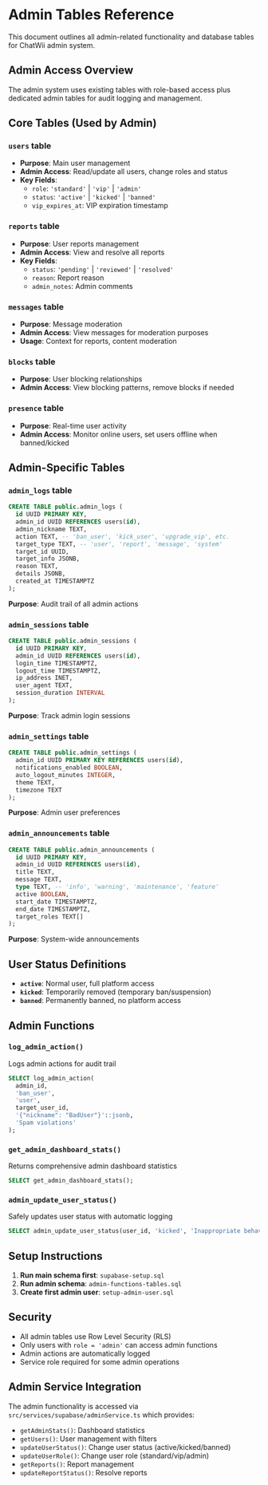# Admin Tables Reference

This document outlines all admin-related functionality and database tables for ChatWii admin system.

## Admin Access Overview

The admin system uses existing tables with role-based access plus dedicated admin tables for audit logging and management.

## Core Tables (Used by Admin)

### `users` table
- **Purpose**: Main user management
- **Admin Access**: Read/update all users, change roles and status
- **Key Fields**:
  - `role`: `'standard'` | `'vip'` | `'admin'`
  - `status`: `'active'` | `'kicked'` | `'banned'`
  - `vip_expires_at`: VIP expiration timestamp

### `reports` table  
- **Purpose**: User reports management
- **Admin Access**: View and resolve all reports
- **Key Fields**:
  - `status`: `'pending'` | `'reviewed'` | `'resolved'`
  - `reason`: Report reason
  - `admin_notes`: Admin comments

### `messages` table
- **Purpose**: Message moderation
- **Admin Access**: View messages for moderation purposes
- **Usage**: Context for reports, content moderation

### `blocks` table
- **Purpose**: User blocking relationships
- **Admin Access**: View blocking patterns, remove blocks if needed

### `presence` table
- **Purpose**: Real-time user activity
- **Admin Access**: Monitor online users, set users offline when banned/kicked

## Admin-Specific Tables

### `admin_logs` table
```sql
CREATE TABLE public.admin_logs (
  id UUID PRIMARY KEY,
  admin_id UUID REFERENCES users(id),
  admin_nickname TEXT,
  action TEXT, -- 'ban_user', 'kick_user', 'upgrade_vip', etc.
  target_type TEXT, -- 'user', 'report', 'message', 'system'
  target_id UUID,
  target_info JSONB,
  reason TEXT,
  details JSONB,
  created_at TIMESTAMPTZ
);
```
**Purpose**: Audit trail of all admin actions

### `admin_sessions` table
```sql
CREATE TABLE public.admin_sessions (
  id UUID PRIMARY KEY,
  admin_id UUID REFERENCES users(id),
  login_time TIMESTAMPTZ,
  logout_time TIMESTAMPTZ,
  ip_address INET,
  user_agent TEXT,
  session_duration INTERVAL
);
```
**Purpose**: Track admin login sessions

### `admin_settings` table
```sql
CREATE TABLE public.admin_settings (
  admin_id UUID PRIMARY KEY REFERENCES users(id),
  notifications_enabled BOOLEAN,
  auto_logout_minutes INTEGER,
  theme TEXT,
  timezone TEXT
);
```
**Purpose**: Admin user preferences

### `admin_announcements` table
```sql
CREATE TABLE public.admin_announcements (
  id UUID PRIMARY KEY,
  admin_id UUID REFERENCES users(id),
  title TEXT,
  message TEXT,
  type TEXT, -- 'info', 'warning', 'maintenance', 'feature'
  active BOOLEAN,
  start_date TIMESTAMPTZ,
  end_date TIMESTAMPTZ,
  target_roles TEXT[]
);
```
**Purpose**: System-wide announcements

## User Status Definitions

- **`active`**: Normal user, full platform access
- **`kicked`**: Temporarily removed (temporary ban/suspension)  
- **`banned`**: Permanently banned, no platform access

## Admin Functions

### `log_admin_action()`
Logs admin actions for audit trail
```sql
SELECT log_admin_action(
  admin_id, 
  'ban_user', 
  'user', 
  target_user_id, 
  '{"nickname": "BadUser"}'::jsonb,
  'Spam violations'
);
```

### `get_admin_dashboard_stats()`
Returns comprehensive admin dashboard statistics
```sql
SELECT get_admin_dashboard_stats();
```

### `admin_update_user_status()`
Safely updates user status with automatic logging
```sql
SELECT admin_update_user_status(user_id, 'kicked', 'Inappropriate behavior');
```

## Setup Instructions

1. **Run main schema first**: `supabase-setup.sql`
2. **Run admin schema**: `admin-functions-tables.sql`
3. **Create first admin user**: `setup-admin-user.sql`

## Security

- All admin tables use Row Level Security (RLS)
- Only users with `role = 'admin'` can access admin functions
- Admin actions are automatically logged
- Service role required for some admin operations

## Admin Service Integration

The admin functionality is accessed via `src/services/supabase/adminService.ts` which provides:

- `getAdminStats()`: Dashboard statistics
- `getUsers()`: User management with filters
- `updateUserStatus()`: Change user status (active/kicked/banned)
- `updateUserRole()`: Change user role (standard/vip/admin)
- `getReports()`: Report management
- `updateReportStatus()`: Resolve reports